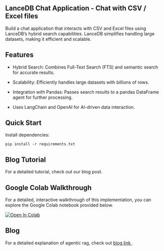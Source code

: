 ## LanceDB Chat Application - Chat with CSV / Excel files
Build a chat application that interacts with CSV and Excel files using LanceDB’s hybrid search capabilities. LanceDB simplifies handling large datasets, making it efficient and scalable.

## Features
* Hybrid Search: Combines Full-Text Search (FTS) and semantic search for accurate results.

* Scalability: Efficiently handles large datasets with billions of rows.

* Integration with Pandas: Passes search results to a pandas DataFrame agent for further processing. 

* Uses LangChain and OpenAI for AI-driven data interaction.

## Quick Start
Install dependencies:

```pip install -r requirements.txt```

## Blog Tutorial
For a detailed tutorial, check out our blog post.


## Google Colab Walkthrough
For a detailed, interactive walkthrough of this implementation, you can explore the Google Colab notebook provided below. 

[![Open In Colab](https://colab.research.google.com/assets/colab-badge.svg)](https://colab.research.google.com/github/lancedb/vectordb-recipes/blob/main/tutorials/Chat_with_csv_file/main.ipynb)


## Blog

For a detailed explanation of agentic rag, check out  [blog link ](https://blog.lancedb.com/p/d8c71df4-e55f-479a-819e-cde13354a6a3/
).

